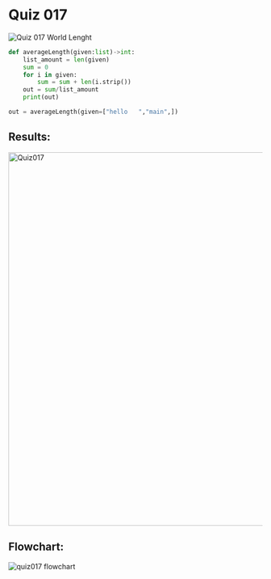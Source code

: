 # Quiz 017

![Quiz 017  World Lenght](https://user-images.githubusercontent.com/112055062/197686183-5569b57a-ff0f-42c4-8631-44e969cad798.jpg)

```.py
def averageLength(given:list)->int:
    list_amount = len(given)
    sum = 0
    for i in given:
        sum = sum + len(i.strip())
    out = sum/list_amount
    print(out)

out = averageLength(given=["hello   ","main",])
```

## Results:

<img width="739" alt="Quiz017" src="https://user-images.githubusercontent.com/112055062/197686491-eb9699b0-a5e6-41b7-b255-dfda2f672dd2.png">

## Flowchart:

![quiz017 flowchart](https://user-images.githubusercontent.com/112055062/197688026-7d9c4603-56c8-46c2-9cba-d51459153c44.jpg)
